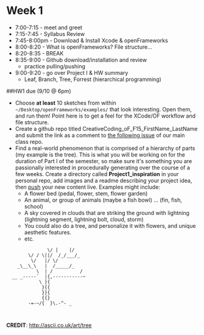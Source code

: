 # Week 1

* 7:00-7:15 - meet and greet
* 7:15-7:45 - Syllabus Review
* 7:45-8:00pm - Download & Install Xcode & openFrameworks
* 8:00-8:20 - What is openFrameworks? File structure...
* 8:20-8:35 - BREAK
* 8:35-9:00 - Github download/installation and review
	* practice pulling/pushing
* 9:00-9:20 - go over Project I & HW summary
	* Leaf, Branch, Tree, Forrest (hierarchical programming)	 

##HW1 due (9/10 @ 6pm)

* Choose **at least** 10 sketches from within ```~/Desktop/openFrameworks/examples/``` that look interesting. Open them, and run them! Point here is to get a feel for the XCode/OF workflow and file structure.
* Create a github repo titled CreativeCoding_oF_F15_FirstName_LastName and submit the link as a comment to [the following issue](https://github.com/conorrussomanno/CreativeCoding_oF_F15/issues/1) of our main class repo. 
* Find a real-world phenomenon that is comprised of a hierarchy of parts (my example is the tree). This is what you will be working on for the duration of Part I of the semester, so make sure it's something you are passionally interested in procedurally generating over the course of a few weeks. Create a directory called **Project1_inspiration** in your personal repo, add images and a readme describing your project idea, then [push](http://guides.railsgirls.com/github/) your new content live. Examples might include:
	* A flower bed (pedal, flower, stem, flower garden)
	* An animal, or group of animals (maybe a fish bowl) ... (fin, fish, school)
	* A sky covered in clouds that are striking the ground with lightning (lightning segment, lightning bolt, cloud, storm)
	* You could also do a tree, and personalize it with flowers, and unique aesthetic features.
	* etc.
	

```	
	           \/ |    |/
        \/ / \||/  /_/___/_
         \/   |/ \/
    _\__\_\   |  /_____/_
           \  | /          /
  __ _-----`  |{,-----------~
            \ }{
             }{{
             }}{
             {{}
        -=-~/{  }\.-^- _
              
             
  ```
**CREDIT**: http://ascii.co.uk/art/tree